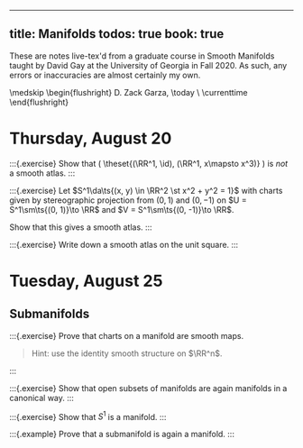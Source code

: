 
---
title: Manifolds 
todos: true
book: true
---

These are notes live-tex'd from a graduate course in Smooth Manifolds taught by David Gay at the University of Georgia in Fall 2020.
As such, any errors or inaccuracies are almost certainly my own.

\medskip
\begin{flushright}
  D. Zack Garza, \today \\
  \currenttime
\end{flushright}

# Thursday, August 20

:::{.exercise}
Show that \( \theset{(\RR^1, \id), (\RR^1, x\mapsto x^3)} \) is *not* a smooth atlas.
:::

:::{.exercise}
Let $S^1\da\ts{(x, y) \in \RR^2 \st x^2 + y^2 = 1}$ with charts given by stereographic projection from $(0, 1)$ and $(0, -1)$ on $U = S^1\sm\ts{(0, 1)}\to \RR$ and $V = S^1\sm\ts{(0, -1)}\to \RR$.

Show that this gives a smooth atlas.
:::

:::{.exercise}
Write down a smooth atlas on the unit square.
:::



# Tuesday, August 25

## Submanifolds

:::{.exercise}
Prove that charts on a manifold are smooth maps.

> Hint: use the identity smooth structure on $\RR^n$.

:::

:::{.exercise}
Show that open subsets of manifolds are again manifolds in a canonical way.
:::

:::{.exercise}
Show that $S^1$ is a manifold.
:::

:::{.example}
Prove that a submanifold is again a manifold.
:::



